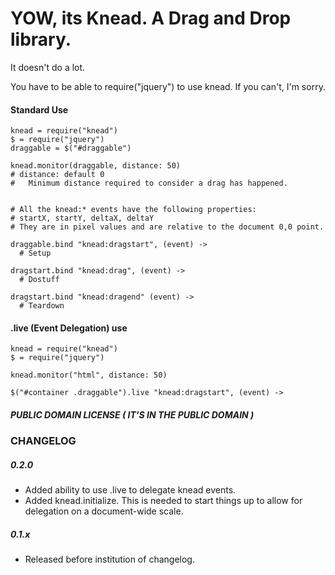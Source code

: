 # YOW, its Knead. A Drag and Drop library.

It doesn't do a lot.

You have to be able to require("jquery") to use knead. If you can't, I'm sorry.


#### Standard Use

    knead = require("knead")
    $ = require("jquery")
    draggable = $("#draggable")
    
    knead.monitor(draggable, distance: 50) 
    # distance: default 0
    #   Minimum distance required to consider a drag has happened. 
    
    
    # All the knead:* events have the following properties:
    # startX, startY, deltaX, deltaY
    # They are in pixel values and are relative to the document 0,0 point.
    
    draggable.bind "knead:dragstart", (event) ->
      # Setup
    
    dragstart.bind "knead:drag", (event) ->
      # Dostuff
      
    dragstart.bind "knead:dragend" (event) ->
      # Teardown


#### .live (Event Delegation) use

    knead = require("knead")
    $ = require("jquery")
    
    knead.monitor("html", distance: 50)
    
    $("#container .draggable").live "knead:dragstart", (event) ->

##### PUBLIC DOMAIN LICENSE ( IT'S IN THE PUBLIC DOMAIN )

### CHANGELOG

##### 0.2.0

- Added ability to use .live to delegate knead events.
- Added knead.initialize. This is needed to start things up to allow for delegation on a document-wide scale.

##### 0.1.x

- Released before institution of changelog.

    
